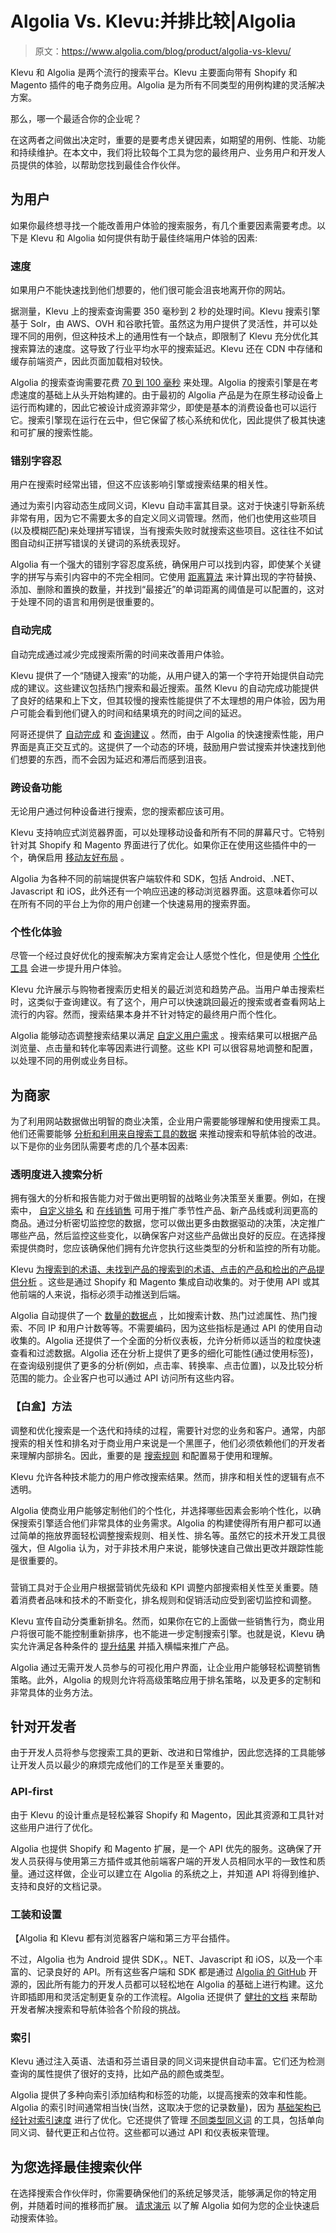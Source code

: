 # Algolia Vs. Klevu:并排比较|Algolia

> 原文：<https://www.algolia.com/blog/product/algolia-vs-klevu/>

Klevu 和 Algolia 是两个流行的搜索平台。Klevu 主要面向带有 Shopify 和 Magento 插件的电子商务应用。Algolia 是为所有不同类型的用例构建的灵活解决方案。

那么，哪一个最适合你的企业呢？

在这两者之间做出决定时，重要的是要考虑关键因素，如期望的用例、性能、功能和持续维护。在本文中，我们将比较每个工具为您的最终用户、业务用户和开发人员提供的体验，以帮助您找到最佳合作伙伴。

## [](#for-users)为用户

如果你最终想寻找一个能改善用户体验的搜索服务，有几个重要因素需要考虑。以下是 Klevu 和 Algolia 如何提供有助于最佳终端用户体验的因素:

### [](#speed%c2%a0)速度

如果用户不能快速找到他们想要的，他们很可能会沮丧地离开你的网站。

据测量，Klevu 上的搜索查询需要 350 毫秒到 2 秒的处理时间。Klevu 搜索引擎基于 Solr，由 AWS、OVH 和谷歌托管。虽然这为用户提供了灵活性，并可以处理不同的用例，但这种技术上的通用性有一个缺点，即限制了 Klevu 充分优化其搜索算法的速度。这导致了行业平均水平的搜索延迟。Klevu 还在 CDN 中存储和缓存前端资产，因此页面加载相对较快。

Algolia 的搜索查询需要花费 [70 到 100 毫秒](https://www.algolia.com/doc/guides/getting-started/quick-start/tutorials/account-metrics-with-the-dashboard/) 来处理。Algolia 的搜索引擎是在考虑速度的基础上从头开始构建的[](https://highscalability.com/blog/2015/3/9/the-architecture-of-algolias-distributed-search-network.html)。由于最初的 Algolia 产品是为在原生移动设备上运行而构建的，因此它被设计成资源非常少，即使是基本的消费设备也可以运行它。搜索引擎现在运行在云中，但它保留了核心系统和优化，因此提供了极其快速和可扩展的搜索性能。



### [](#typo-tolerance)错别字容忍

用户在搜索时经常出错，但这不应该影响引擎或搜索结果的相关性。

通过为索引内容动态生成同义词，Klevu 自动丰富其目录。这对于快速引导新系统非常有用，因为它不需要太多的自定义同义词管理。然而，他们也使用这些项目(以及模糊匹配)来处理拼写错误，当有搜索失败时就搜索这些项目。这往往不如试图自动纠正拼写错误的关键词的系统表现好。

Algolia 有一个强大的错别字容忍度系统，确保用户可以找到内容，即使某个关键字的拼写与索引内容中的不完全相同。它使用 [距离算法](https://www.algolia.com/doc/guides/managing-results/optimize-search-results/typo-tolerance/) 来计算出现的字符替换、添加、删除和置换的数量，并找到“最接近”的单词距离的阈值是可以配置的，这对于处理不同的语言和用例是很重要的。

### [](#autocomplete)自动完成

自动完成通过减少完成搜索所需的时间来改善用户体验。

Klevu 提供了一个“随键入搜索”的功能，从用户键入的第一个字符开始提供自动完成的建议。这些建议包括热门搜索和最近搜索。虽然 Klevu 的自动完成功能提供了良好的结果和上下文，但其较慢的搜索性能提供了不太理想的用户体验，因为用户可能会看到他们键入的时间和结果填充的时间之间的延迟。

阿哥还提供了 [自动完成](https://blog.algolia.com/search-autocomplete-on-mobile/) 和 [查询建议](https://www.algolia.com/doc/guides/getting-insights-and-analytics/leveraging-analytics-data/query-suggestions/) 。然而，由于 Algolia 的快速搜索性能，用户界面是真正交互式的。这提供了一个动态的环境，鼓励用户尝试搜索并快速找到他们想要的东西，而不会因为延迟和滞后而感到沮丧。

### [](#cross-device-functionality)跨设备功能

无论用户通过何种设备进行搜索，您的搜索都应该可用。

Klevu 支持响应式浏览器界面，可以处理移动设备和所有不同的屏幕尺寸。它特别针对其 Shopify 和 Magento 界面进行了优化。如果你正在使用这些插件中的一个，确保启用 [移动友好布局](https://support.klevu.com/knowledgebase/mobile-friendly-responsive-layout/) 。

Algolia 为各种不同的前端提供客户端软件和 SDK，包括 Android、.NET、Javascript 和 iOS，此外还有一个响应迅速的移动浏览器界面。这意味着你可以在所有不同的平台上为你的用户创建一个快速易用的搜索界面。



### [](#personalized-experience)个性化体验

尽管一个经过良好优化的搜索解决方案肯定会让人感觉个性化，但是使用 [个性化工具](https://blog.algolia.com/build-better-search-personalization-with-control-and-visibility/) 会进一步提升用户体验。

Klevu 允许展示与购物者搜索历史相关的最近浏览和趋势产品。当用户单击搜索栏时，这类似于查询建议。有了这个，用户可以快速跳回最近的搜索或者查看网站上流行的内容。然而，搜索结果本身并不针对特定的最终用户而个性化。

Algolia 能够动态调整搜索结果以满足 [自定义用户需求](https://www.algolia.com/products/personalization/) 。搜索结果可以根据产品浏览量、点击量和转化率等因素进行调整。这些 KPI 可以很容易地调整和配置，以处理不同的用例或业务目标。

## [](#for-businesses)为商家

为了利用网站数据做出明智的商业决策，企业用户需要能够理解和使用搜索工具。他们还需要能够 [分析和利用来自搜索工具的数据](https://blog.algolia.com/internal-site-search-analysis/) 来推动搜索和导航体验的改进。以下是你的业务团队需要考虑的几个基本因素:



### [](#transparency-into-search-analytics)透明度进入搜索分析

拥有强大的分析和报告能力对于做出更明智的战略业务决策至关重要。例如，在搜索中， [自定义排名](https://www.algolia.com/doc/guides/managing-results/must-do/custom-ranking/) 和 [在线销售](https://www.algolia.com/doc/guides/managing-results/rules/merchandising-and-promoting/) 可用于推广季节性产品、新产品线或利润更高的商品。通过分析密切监控您的数据，您可以做出更多由数据驱动的决策，决定推广哪些产品，然后监控这些变化，以确保客户对这些产品做出良好的反应。在选择搜索提供商时，您应该确保他们拥有允许您执行这些类型的分析和监控的所有功能。

Klevu [为搜索到的术语、未找到产品的搜索到的术语、点击的产品和检出的产品提供分析](https://www.klevu.com/features/#analytics) 。这些是通过 Shopify 和 Magento 集成自动收集的。对于使用 API 或其他前端的人来说，指标必须手动推送到后端。

Algolia 自动提供了一个 [数量的数据点](https://www.algolia.com/doc/guides/getting-insights-and-analytics/search-analytics/out-of-the-box-analytics/) ，比如搜索计数、热门过滤属性、热门搜索、不同 IP 和用户计数等等。不需要编码，因为这些指标是通过 API 的使用自动收集的。Algolia 还提供了一个全面的分析仪表板，允许分析师以适当的粒度快速查看和过滤数据。Algolia 还在分析上提供了更多的细化可能性(通过使用标签)，在查询级别提供了更多的分析(例如，点击率、转换率、点击位置)，以及比较分析范围的能力。企业客户也可以通过 API 访问所有这些内容。

### [](#%e2%80%9cwhite-box%e2%80%9d-approach)【白盒】方法

调整和优化搜索是一个迭代和持续的过程，需要针对您的业务和客户。通常，内部搜索的相关性和排名对于商业用户来说是一个黑匣子，他们必须依赖他们的开发者来理解内部排名。因此，重要的是 [搜索规则](https://www.algolia.com/products/rules/) 和配置易于使用和理解。

Klevu 允许各种技术能力的用户修改搜索结果。然而，排序和相关性的逻辑有点不透明。

Algolia 使商业用户能够定制他们的个性化，并选择哪些因素会影响个性化，以确保搜索引擎适合他们非常具体的业务需求。Algolia 的构建使得所有用户都可以通过简单的拖放界面轻松调整搜索规则、相关性、排名等。虽然它的技术开发工具很强大，但 Algolia 认为，对于非技术用户来说，能够快速自己做出更改并跟踪性能是很重要的。

### [](#merchandising%c2%a0)

营销工具对于企业用户根据营销优先级和 KPI 调整内部搜索相关性至关重要。随着消费者品味和技术的不断变化，排名规则和促销活动应受到密切监控和调整。

Klevu 宣传自动分类重新排名。然而，如果你在它的上面做一些销售行为，商业用户将很可能不能控制重新排序，也不能进一步定制搜索引擎。也就是说，Klevu 确实允许满足各种条件的 [提升结果](https://support.klevu.com/knowledgebase/category-navigation-rule-based-merchandising/) 并插入横幅来推广产品。

Algolia 通过无需开发人员参与的可视化用户界面，让企业用户能够轻松调整销售策略。此外，Algolia 的规则允许将高级策略应用于排名策略，以及更多的定制和非常具体的业务方法。



## [](#for-developers)针对开发者

由于开发人员将参与您搜索工具的更新、改进和日常维护，因此您选择的工具能够让开发人员以最少的麻烦完成他们的工作是至关重要的。

### [](#api-first)API-first

由于 Klevu 的设计重点是轻松兼容 Shopify 和 Magento，因此其资源和工具针对这些用户进行了优化。

Algolia 也提供 Shopify 和 Magento 扩展，是一个 API 优先的服务。这确保了开发人员获得与使用第三方插件或其他前端客户端的开发人员相同水平的一致性和质量。通过这样做，企业可以建立在 Algolia 的系统之上，并知道 API 将得到维护、支持和良好的文档记录。

### [](#tooling-and-setup)工装和设置

【Algolia 和 Klevu 都有浏览器客户端和第三方平台插件。

不过，Algolia 也为 Android 提供 SDK，。NET、Javascript 和 iOS，以及一个丰富的、记录良好的 API。所有这些客户端和 SDK 都是通过 [Algolia 的 GitHub](https://github.com/algolia) 开源的，因此所有能力的开发人员都可以轻松地在 Algolia 的基础上进行构建。这允许即插即用和灵活定制更复杂的工作流程。Algolia 还提供了 [健壮的文档](https://www.algolia.com/doc/) 来帮助开发者解决搜索和导航体验各个阶段的挑战。



### [](#indexing)索引

Klevu 通过注入英语、法语和芬兰语目录的同义词来提供自动丰富。它们还为检测查询的属性提供了很好的支持，比如产品的颜色或类型。

Algolia 提供了多种向索引添加结构和标签的功能，以提高搜索的效率和性能。Algolia 的索引时间通常相当快(当然，这取决于您的记录数量)，因为 [基础架构已经针对索引速度](https://blog.algolia.com/inside-the-algolia-engine-part-1-indexing-vs-search/) 进行了优化。它还提供了管理 [不同类型同义词](https://www.algolia.com/doc/guides/managing-results/optimize-search-results/adding-synonyms/) 的工具，包括单向同义词、替代更正和占位符。这些都可以通过 API 和仪表板来管理。



## [](#choosing-the-best-search-partner-for-you)为您选择最佳搜索伙伴

在选择搜索合作伙伴时，你需要确保他们的系统足够灵活，能够满足你的特定用例，并随着时间的推移而扩展。 [请求演示](https://go.algolia.com/deep-dive-demo) 以了解 Algolia 如何为您的企业快速启动搜索体验。